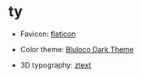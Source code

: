 # ty

- Favicon: [flaticon](www.flaticon.com/authors/smashicons)

- Color theme: [Bluloco Dark Theme](https://marketplace.visualstudio.com/items?itemName=uloco.theme-bluloco-dark)

- 3D typography: [ztext](https://github.com/bennettfeely/ztext?tab=readme-ov-file)
